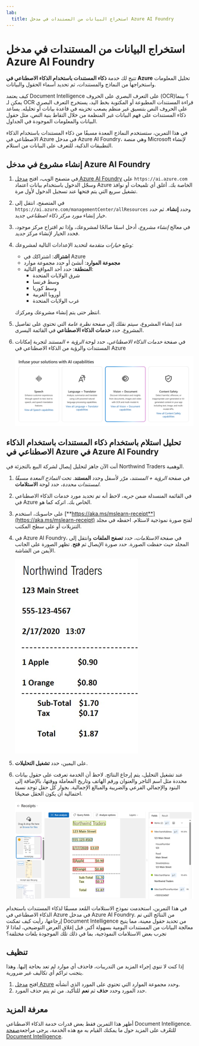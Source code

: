 ```yaml
---
lab:
  title: استخراج البيانات من المستندات في مدخل Azure AI Foundry
---
```


# استخراج البيانات من المستندات في مدخل Azure AI Foundry

تتيح لك خدمة **ذكاء المستندات باستخدام الذكاء الاصطناعي في Azure** تحليل المعلومات واستخراجها من النماذج والمستندات، ثم تحديد أسماء الحقول والبيانات. 

كيف يعتمد Document Intelligence على التعرف البصري على الحروف (OCR)؟ بينما يمكن لـ OCR قراءة المستندات المطبوعة أو المكتوبة بخط اليد، يستخرج التعرف البصري على الحروف النص بتنسيق غير منظم يصعب تخزينه في قاعدة بيانات أو تحليله. يساعد ذكاء المستندات على فهم البيانات غير المنظمة من خلال التقاط بنية النص، مثل حقول البيانات والمعلومات الموجودة في الجداول. 

في هذا التمرين، ستستخدم النماذج المعدة مسبقًا من ذكاء المستندات باستخدام الذكاء الاصطناعي في Azure في مدخل Azure AI Foundry، وهي منصة Microsoft لإنشاء التطبيقات الذكية، للتعرف على البيانات من استلام. 

## إنشاء مشروع في مدخل Azure AI Foundry

1. في متصفح الويب، افتح [مدخل Azure AI Foundry](https://ai.azure.com) على `https://ai.azure.com` وسجّل الدخول باستخدام بيانات اعتماد Azure الخاصة بك. أغلق أي تلميحات أو نوافذ تشغيل سريع التي يتم فتحها عند تسجيل الدخول لأول مرة. 

1. في المتصفح، انتقل إلى `https://ai.azure.com/managementCenter/allResources` وحدد **إنشاء**. ثم حدد خيار إنشاء *مورد مركز ذكاء اصطناعي* جديد.

1. في معالج *إنشاء مشروع*، أدخل اسمًا صالحًا لمشروعك، وإذا تم اقتراح مركز موجود، فحدد الخيار لإنشاء مركز *جديد*. 

1. وسّع *خيارات متقدمة* لتحديد الإعدادات التالية لمشروعك:
    - **اشتراك**: اشتراكك في Azure
    - **مجموعة الموارد**: أنشئ أو حدد مجموعة موارد
    - **المنطقة**: حدد أحد المواقع التالية:
        * شرق الولايات المتحدة
        * وسط فرنسا
        * وسط كوريا
        * أوروبا الغربية
        * غرب الولايات المتحدة

    انتظر حتى يتم إنشاء مشروعك ومركزك.

1. عند إنشاء المشروع، سيتم نقلك إلى صفحة *نظرة عامة* التي تحتوي على تفاصيل المشروع. حدد **خدمات الذكاء الاصطناعي** في القائمة اليسرى. 

1. في صفحة *خدمات الذكاء الاصطناعي*، حدد لوحة *الرؤية + المستند* لتجربة إمكانات المستندات والرؤية من الذكاء الاصطناعي في Azure

    ![لقطة شاشة للوحة Vision + Document في Azure AI Foundry.](./media/vision-document-tile.png)

## تحليل استلام باستخدام ذكاء المستندات باستخدام الذكاء الاصطناعي في Azure في Azure AI Foundry 

أنت الآن جاهز لتحليل إيصال لشركة البيع بالتجزئة في Northwind Traders الوهمية.

1. في صفحة *الرؤية + المستند*، مرّر لأسفل وحدد **المستند**. تحت *النماذج المعدة مسبقًا لمستندات محددة*، حدد لوحة **الاستلامات**.

1. في القائمة المنسدلة ضمن *جربه*، لاحظ أنه تم تحديد مورد خدمات الذكاء الاصطناعي في Azure الخاص بك. اتركه كما هو.

1. على حاسوبك، استخدم [**https://aka.ms/mslearn-receipt**](https://aka.ms/mslearn-receipt) لفتح صورة نموذجية لاستلام. احفظه في مجلد التنزيلات أو على سطح المكتب. 
 
1. في Azure AI Foundry، في صفحة *الاستلامات*، حدد **تصفح الملفات** وانتقل إلى المجلد حيث حفظت الصورة. حدد صورة الإيصال ثم **فتح**. تظهر الصورة على الجانب الأيمن من الشاشة.

    ![لقطة شاشة لاستلام northwind.](media/document-intelligence/receipt.jpg)

1. على اليمين، حدد **تشغيل التحليلات**.

1. عند تشغيل التحليل، يتم إرجاع النتائج. لاحظ أن الخدمة تعرفت على حقول بيانات محددة مثل اسم التاجر والعنوان ورقم الهاتف وتاريخ المعاملة ووقتها، بالإضافة إلى البنود والإجمالي الفرعي والضريبة والمبالغ الإجمالية. بجوار كل حقل توجد نسبة احتمالية أن يكون الحقل صحيحًا.

    ![لقطة شاشة لنتيجة تحليل الاستلام في مدخل Azure AI Foundry، تُظهر المربعات المحددة حول حقول البيانات والنص في تلك الحقول المستخرجة.](media/receipt-lab-result.png)

في هذا التمرين، استخدمت نموذج الاستلامات المُعد مسبقًا لذكاء المستندات باستخدام الذكاء الاصطناعي في Azure في مدخل Azure AI Foundry. من النتائج التي تم إرجاعها، رأيت كيف تمكنت Document Intelligence من تحديد حقول معينة، مما يتيح معالجة البيانات من المستندات اليومية بسهولة أكبر. قبل إغلاق العرض التوضيحي، لماذا لا تجرب بعض الاستلامات النموذجية، بما في ذلك تلك الموجودة بلغات مختلفة؟

## تنظيف

إذا كنت لا تنوي إجراء المزيد من التدريبات، فاحذف أي موارد لم تعد بحاجة إليها. وهذا يتجنب تراكم أي تكاليف غير ضرورية.

1. افتح [مدخل Azure]( https://portal.azure.com) وحدد مجموعة الموارد التي تحتوي على المورد الذي أنشأته.
1. حدد المورد وحدد **حذف** ثم **نعم** للتأكيد. من ثم يتم حذف المورد.

## معرفة المزيد

أظهر هذا التمرين فقط بعض قدرات خدمة الذكاء الاصطناعي Document Intelligence. للتعّرف على المزيد حول ما يمكنك القيام به مع هذه الخدمة، يرجى مراجعة[صفحة Document Intelligence](https://learn.microsoft.com/azure/ai-services/document-intelligence/overview?view=doc-intel-3.1.0).
